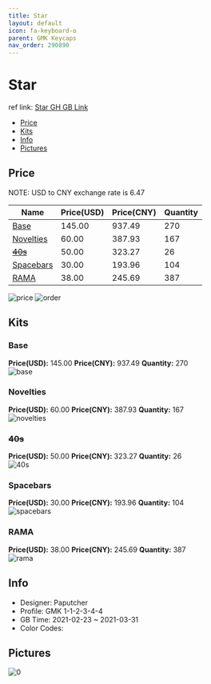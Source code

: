 ```yaml
---
title: Star 
layout: default
icon: fa-keyboard-o
parent: GMK Keycaps
nav_order: 290890
---
```


# Star 

ref link: [Star GH GB Link](https://geekhack.org/index.php?topic=111363.0)

* [Price](#price)
* [Kits](#kits)
* [Info](#info)
* [Pictures](#pictures)

## Price

NOTE: USD to CNY exchange rate is 6.47

| Name          | Price(USD)   |  Price(CNY) | Quantity |
| ------------- | ------------ |  ---------- | -------- |
|[Base](#base)|145.00|937.49|270|
|[Novelties](#novelties)|60.00|387.93|167|
|[~~40s~~](#40s)|50.00|323.27|26|
|[Spacebars](#spacebars)|30.00|193.96|104|
|[RAMA](#rama)|38.00|245.69|387|

<img src="{{ 'assets/images/gmk-keycaps/Star/price.png' | relative_url }}" alt="price" class="image featured">
<img src="{{ 'assets/images/gmk-keycaps/Star/order.png' | relative_url }}" alt="order" class="image featured">

## Kits
### Base  
**Price(USD):** 145.00	**Price(CNY):** 937.49	**Quantity:** 270  
<img src="{{ 'assets/images/gmk-keycaps/Star/kits_pics/base.jpg' | relative_url }}" alt="base" class="image featured">

### Novelties  
**Price(USD):** 60.00	**Price(CNY):** 387.93	**Quantity:** 167  
<img src="{{ 'assets/images/gmk-keycaps/Star/kits_pics/novelties.jpg' | relative_url }}" alt="novelties" class="image featured">

### ~~40s~~  
**Price(USD):** 50.00	**Price(CNY):** 323.27	**Quantity:** 26  
<img src="{{ 'assets/images/gmk-keycaps/Star/kits_pics/40s.jpg' | relative_url }}" alt="40s" class="image featured">

### Spacebars  
**Price(USD):** 30.00	**Price(CNY):** 193.96	**Quantity:** 104  
<img src="{{ 'assets/images/gmk-keycaps/Star/kits_pics/spacebars.jpg' | relative_url }}" alt="spacebars" class="image featured">

### RAMA  
**Price(USD):** 38.00	**Price(CNY):** 245.69	**Quantity:** 387  
<img src="{{ 'assets/images/gmk-keycaps/Star/kits_pics/rama.png' | relative_url }}" alt="rama" class="image featured">

## Info
* Designer: Paputcher  
* Profile: GMK 1-1-2-3-4-4  
* GB Time: 2021-02-23 ~ 2021-03-31  
* Color Codes:  


## Pictures  
<img src="{{ 'assets/images/gmk-keycaps/Star/rendering_pics/0.png' | relative_url }}" alt="0" class="image featured">
